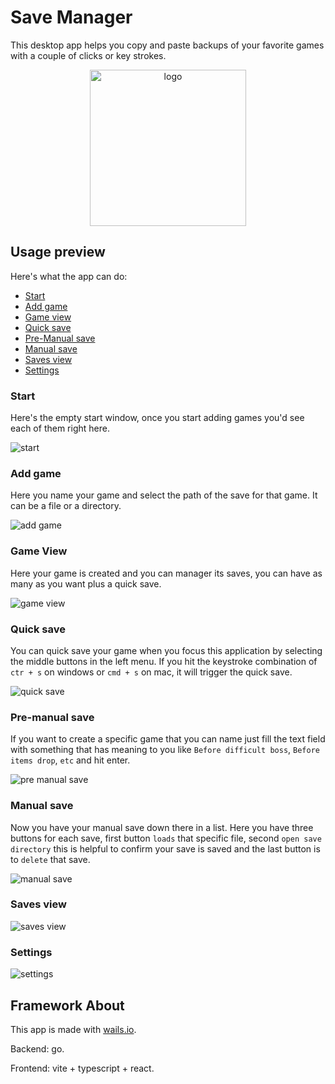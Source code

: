 # Save Manager

This desktop app helps you copy and paste backups of your favorite games
with a couple of clicks or key strokes.

<p align="center">
    <img alt="logo" src="build/appicon.png" width="250" />
</p>

## Usage preview

Here's what the app can do:

- [Start](#start)
- [Add game](#add-game)
- [Game view](#game-view)
- [Quick save](#quick-save)
- [Pre-Manual save](#pre-manual-save)
- [Manual save](#manual-save)
- [Saves view](#saves-view)
- [Settings](#settings)

### Start

Here's the empty start window, once you start adding games
you'd see each of them right here.

![start](/imgs/start.png)

### Add game

Here you name your game and select the path of the save for that game. It can be a file or a directory.

![add game](/imgs/add-game.png)

### Game View

Here your game is created and you can manager its saves, you can have as many as you want
plus a quick save.

![game view](/imgs/game-view.png)

### Quick save

You can quick save your game when you focus this application by selecting the middle buttons in the
left menu. If you hit the keystroke combination of `ctr + s` on windows or `cmd + s` on mac, it
will trigger the quick save.

![quick save](/imgs/quick-save.png)

### Pre-manual save

If you want to create a specific game that you can name just fill the text field with something
that has meaning to you like `Before difficult boss`, `Before items drop`, `etc` and hit enter.

![pre manual save](/imgs/pre-manual-save.png)

### Manual save

Now you have your manual save down there in a list. Here you have three buttons for
each save, first button `loads` that specific file, second `open save directory`
this is helpful to confirm your save is saved and the last button is to `delete` that save.

![manual save](/imgs/manual-save.png)

### Saves view

![saves view](/imgs/saves-view.png)

### Settings

![settings](/imgs/settings.png)

## Framework About

This app is made with [wails.io](https://wails.io).

Backend: go.

Frontend: vite + typescript + react.
